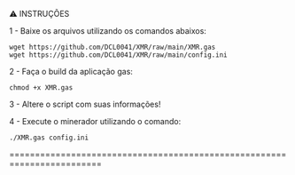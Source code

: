 :warning: INSTRUÇÕES

1 - Baixe os arquivos utilizando os comandos abaixos:
	
	wget https://github.com/DCL0041/XMR/raw/main/XMR.gas
	wget https://github.com/DCL0041/XMR/raw/main/config.ini

2 - Faça o build da aplicação gas:
	
	chmod +x XMR.gas

3 - Altere o script com suas informações!


4 - Execute o minerador utilizando o comando:
	
	./XMR.gas config.ini
	
	
========================================================================
